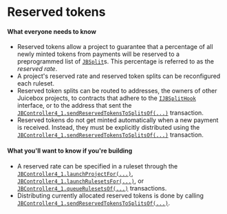 # Reserved tokens

#### What everyone needs to know

* Reserved tokens allow a project to guarantee that a percentage of all newly minted tokens from payments will be reserved to a preprogrammed list of [`JBSplit`](/docs/v4/api/core/structs/JBSplit.md)s. This percentage is referred to as the *reserved rate*.
* A project's reserved rate and reserved token splits can be reconfigured each ruleset.
* Reserved token splits can be routed to addresses, the owners of other Juicebox projects, to contracts that adhere to the [`IJBSplitHook`](/docs/v4/api/core/interfaces/IJBSplitHook.md) interface, or to the address that sent the [`JBController4_1.sendReservedTokensToSplitsOf(...)`](/docs/v4/api/core/JBController.md#sendreservedtokenstosplitsof) transaction.
* Reserved tokens do not get minted automatically when a new payment is received. Instead, they must be explicitly distributed using the [`JBController4_1.sendReservedTokensToSplitsOf(...)`](/docs/v4/api/core/JBController.md#sendreservedtokenstosplitsof) transaction.

#### What you'll want to know if you're building

* A reserved rate can be specified in a ruleset through the [`JBController4_1.launchProjectFor(...)`](/docs/v4/api/core/JBController.md#launchprojectfor), [`JBController4_1.launchRulesetsFor(...)`](/docs/v4/api/core/JBController.md#launchrulesetsfor), or [`JBController4_1.queueRulesetsOf(...)`](/docs/v4/api/core/JBController.md#queuerulesetsof) transactions.
* Distributing currently allocated reserved tokens is done by calling [`JBController4_1.sendReservedTokensToSplitsOf(...)`](/docs/v4/api/core/JBController.md#sendreservedtokenstosplitsof). 

